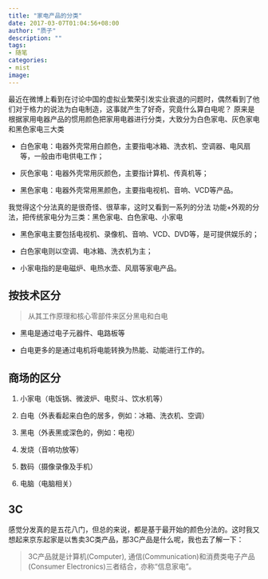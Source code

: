 ```yaml
---
title: "家电产品的分类"
date: 2017-03-07T01:04:56+08:00
author: "质子"
description: ""
tags:
- 随笔
categories: 
- mist
image: 
---
```



最近在微博上看到在讨论中国的虚拟业繁荣引发实业衰退的问题时，偶然看到了他们对于格力的说法为白电制造，这事就产生了好奇，究竟什么算白电呢？ 原来是根据家用电器产品的惯用颜色把家用电器进行分类，大致分为白色家电、灰色家电和黑色家电三大类

-   白色家电：电器外壳常用白颜色，主要指电冰箱、洗衣机、空调器、电风扇等，一般由市电供电工作；
    
-   灰色家电：电器外壳常用灰颜色，主要指计算机、传真机等；
    
-   黑色家电：电器外壳常用黑颜色，主要指电视机、音响、VCD等产品。
    

我觉得这个分法真的是很奇怪、很草率，这时又看到一系列的分法 功能+外观的分法，把传统家电分为三类：黑色家电、白色家电、小家电

-   黑色家电主要包括电视机、录像机、音响、VCD、DVD等，是可提供娱乐的；
    
-   白色家电则以空调、电冰箱、洗衣机为主；
    
-   小家电指的是电磁炉、电热水壶、风扇等家电产品。
    

## 按技术区分

> 从其工作原理和核心零部件来区分黑电和白电

-   黑电是通过电子元器件、电路板等
    
-   白电更多的是通过电机将电能转换为热能、动能进行工作的。
    

## 商场的区分

1.  小家电（电饭锅、微波炉、电熨斗、饮水机等）
    
2.  白电（外表看起来白色的居多，例如：冰箱、洗衣机、空调）
    
3.  黑电（外表黑或深色的，例如：电视）
    
4.  发烧（音响功放等）
    
5.  数码（摄像录像及手机）
    
6.  电脑（电脑相关）
    

## 3C

感觉分发真的是五花八门，但总的来说，都是基于最开始的颜色分法的。这时我又想起来京东起家是以售卖3C类产品，那3C产品是什么呢，我也去了解一下：

> 3C产品就是计算机(Computer), 通信(Communication)和消费类电子产品(Consumer Electronics)三者结合，亦称“信息家电”。